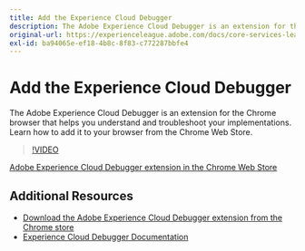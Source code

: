 ```yaml
---
title: Add the Experience Cloud Debugger
description: The Adobe Experience Cloud Debugger is an extension for the Chrome browser to help you understand and troubleshoot your implementations. Learn how to add it to your browser.
original-url: https://experienceleague.adobe.com/docs/core-services-learn/tutorials/debugger/add-the-extension.html
exl-id: ba94065e-ef18-4b8c-8f83-c772287bbfe4
---
```

# Add the Experience Cloud Debugger

The Adobe Experience Cloud Debugger is an extension for the Chrome browser that helps you understand and troubleshoot your implementations. Learn how to add it to your browser from the Chrome Web Store.

>[!VIDEO](https://video.tv.adobe.com/v/23114/?quality=12)

[Adobe Experience Cloud Debugger extension in the Chrome Web Store](https://chrome.google.com/webstore/detail/adobe-experience-cloud-de/ocdmogmohccmeicdhlhhgepeaijenapj)

## Additional Resources

* [Download the Adobe Experience Cloud Debugger extension from the Chrome store](https://chrome.google.com/webstore/detail/adobe-experience-cloud-de/ocdmogmohccmeicdhlhhgepeaijenapj)
* [Experience Cloud Debugger Documentation](https://experienceleague.adobe.com/docs/debugger/using/experience-cloud-debugger.html)
